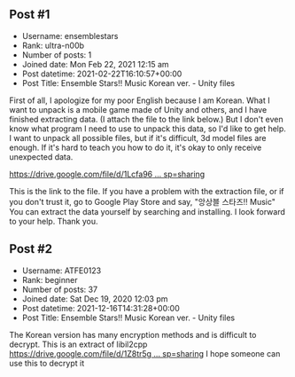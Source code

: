 ## Post #1
- Username: ensemblestars
- Rank: ultra-n00b
- Number of posts: 1
- Joined date: Mon Feb 22, 2021 12:15 am
- Post datetime: 2021-02-22T16:10:57+00:00
- Post Title: Ensemble Stars!! Music Korean ver. - Unity files

First of all, I apologize for my poor English because I am Korean.
What I want to unpack is a mobile game made of Unity and others, and I have finished extracting data. (I attach the file to the link below.) But I don't even know what program I need to use to unpack this data, so I'd like to get help.
I want to unpack all possible files, but if it's difficult, 3d model files are enough. If it's hard to teach you how to do it, it's okay to only receive unexpected data.

[https://drive.google.com/file/d/1Lcfa96 ... sp=sharing](https://drive.google.com/file/d/1Lcfa96VvpyZaB65noSWi4eahLY-51dje/view?usp=sharing)

This is the link to the file.
If you have a problem with the extraction file, or if you don't trust it, go to Google Play Store and say, "앙상블 스타즈!! Music" You can extract the data yourself by searching and installing.
I look forward to your help. Thank you.
## Post #2
- Username: ATFE0123
- Rank: beginner
- Number of posts: 37
- Joined date: Sat Dec 19, 2020 12:03 pm
- Post datetime: 2021-12-16T14:31:28+00:00
- Post Title: Ensemble Stars!! Music Korean ver. - Unity files

The Korean version has many encryption methods and is difficult to decrypt.
This is an extract of libil2cpp
[https://drive.google.com/file/d/1Z8tr5g ... sp=sharing](https://drive.google.com/file/d/1Z8tr5gXz3A7nVNO7Aw6_10ku8kpD7alP/view?usp=sharing)
I hope someone can use this to decrypt it
